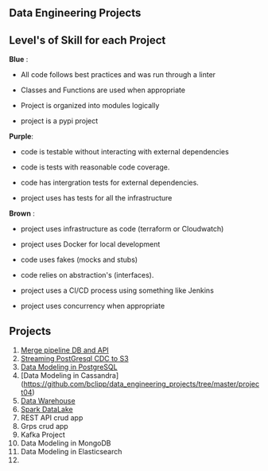 ## Data Engineering Projects

## Level's of Skill for each Project

**Blue** :

* All code follows best practices and was run through a linter   

* Classes and Functions are used when appropriate  

* Project is organized into modules logically  

* project is a pypi project  

**Purple**:  


* code is testable without interacting with external dependencies

* code is tests with reasonable code coverage.

* code has intergration tests for external dependencies. 

* project uses has tests for all the infrastructure  

 
**Brown** :

* project uses infrastructure as code (terraform or Cloudwatch)  

* project uses Docker for local development 

* code uses fakes (mocks and stubs)

* code relies on abstraction's (interfaces).

* project uses a CI/CD process using something like Jenkins  

* project uses concurrency when appropriate  
  
  
## Projects     
  
1. [Merge pipeline DB and API](https://github.com/bclipp/data_engineering_projects/tree/master/project01)
2. [Streaming PostGresql CDC to S3](https://github.com/bclipp/data_engineering_projects/tree/master/project02)   
3. [Data Modeling in PostgreSQL](https://github.com/bclipp/data_engineering_projects/tree/master/project03)  
4. [Data Modeling in Cassandra] (https://github.com/bclipp/data_engineering_projects/tree/master/project04)  
5. [Data Warehouse](https://github.com/bclipp/data_engineering_projects/tree/master/project05)   
6. [Spark DataLake](https://github.com/bclipp/data_engineering_projects/tree/master/project06)
7. REST API crud app
8. Grps crud  app
9. Kafka Project
10. Data Modeling in MongoDB
11. Data Modeling in Elasticsearch
12.

